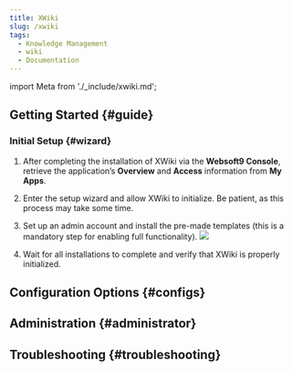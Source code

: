 ```yaml
---
title: XWiki
slug: /xwiki
tags:
  - Knowledge Management
  - wiki
  - Documentation
---
```


import Meta from './\_include/xwiki.md';

<Meta name="meta" />

## Getting Started {#guide}

### Initial Setup {#wizard}

1. After completing the installation of XWiki via the **Websoft9 Console**, retrieve the application’s **Overview** and **Access** information from **My Apps**.

2. Enter the setup wizard and allow XWiki to initialize. Be patient, as this process may take some time.

3. Set up an admin account and install the pre-made templates (this is a mandatory step for enabling full functionality).
   ![](./assets/xwiki-install-websoft9.png)

4. Wait for all installations to complete and verify that XWiki is properly initialized.

## Configuration Options {#configs}

## Administration {#administrator}

## Troubleshooting {#troubleshooting}
